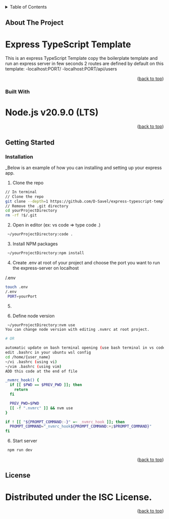 <!-- TABLE OF CONTENTS -->
<details>
  <summary>Table of Contents</summary>
  <ol>
    <li>
      <a href="#about-the-project">About The Project</a>
      <ul>
        <li><a href="#built-with">Built With</a></li>
      </ul>
    </li>
    <li>
      <a href="#getting-started">Getting Started</a>
      <ul>
        <li><a href="#prerequisites">Prerequisites</a></li>
        <li><a href="#installation">Installation</a></li>
      </ul>
    </li>
    <li><a href="#usage">Usage</a></li>
    <li><a href="#roadmap">Roadmap</a></li>
    <li><a href="#contributing">Contributing</a></li>
    <li><a href="#license">License</a></li>
    <li><a href="#contact">Contact</a></li>
    <li><a href="#acknowledgments">Acknowledgments</a></li>
  </ol>
</details>



<!-- ABOUT THE PROJECT -->
## About The Project

# Express TypeScript Template

This is an express TypeScript Template
copy the boilerplate template and run an express server in few seconds
2 routes are defined by default on this template:
 -localhost:PORT/
 -localhost:PORT/api/users
<p align="right">(<a href="#readme-top">back to top</a>)</p>


### Built With

# Node.js v20.9.0 (LTS)

<p align="right">(<a href="#readme-top">back to top</a>)</p>


<!-- GETTING STARTED -->
## Getting Started

### Installation

_Below is an example of how you can installing and setting up your express app.

1. Clone the repo

```sh
// In terminal
// Clone the repo
git clone --depth=1 https://github.com/D-Savel/express-typescript-template.git yourProjectDirectory
// Remove the .git directory
cd yourProjectDirectory
rm -rf !$/.git
```
2. Open in editor (ex: vs code => type code .)

```sh
 ~/yourProjectDirectory:code .
```

3. Install NPM packages

```sh
 ~/yourProjectDirectory:npm install
 ```
4. Create .env at root of your project and choose the port you want to run the express-server on localhost

/.env
```sh
touch .env
/.env
 PORT=yourPort
```

5.

4. Define node version

```sh
 ~/yourProjectDirectory:nvm use
You can change node version with editing .nvmrc at root project.

# OR

automatic update on bash terminal opening (use bash terminal in vs code with WSL in windows)
edit .bashrc in your ubuntu wsl config
cd /home/{user_name}
~/vi .bashrc (using vi)
~/vim .bashrc (using vim)
ADD this code at the end of file

_nvmrc_hook() {
  if [[ $PWD == $PREV_PWD ]]; then
    return
  fi

  PREV_PWD=$PWD
  [[ -f ".nvmrc" ]] && nvm use
}

if ! [[ "${PROMPT_COMMAND:-}" =~ _nvmrc_hook ]]; then
  PROMPT_COMMAND="_nvmrc_hook${PROMPT_COMMAND:+;$PROMPT_COMMAND}"
fi
 ```

6. Start server
```sh
 npm run dev
```

<p align="right">(<a href="#readme-top">back to top</a>)</p>

## License

# Distributed under the ISC License.

<p align="right">(<a href="#readme-top">back to top</a>)</p>
